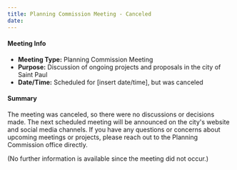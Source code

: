 ```yaml
---
title: Planning Commission Meeting - Canceled
date: 
---
```

#### Meeting Info
* **Meeting Type:** Planning Commission Meeting
* **Purpose:** Discussion of ongoing projects and proposals in the city of Saint Paul
* **Date/Time:** Scheduled for [insert date/time], but was canceled

#### Summary
The meeting was canceled, so there were no discussions or decisions made. The next scheduled meeting will be announced on the city's website and social media channels. If you have any questions or concerns about upcoming meetings or projects, please reach out to the Planning Commission office directly.

(No further information is available since the meeting did not occur.)


